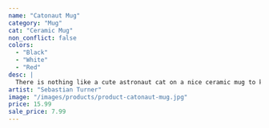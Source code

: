 ```yaml
---
name: "Catonaut Mug"
category: "Mug"
cat: "Ceramic Mug"
non_conflict: false
colors:
  - "Black"
  - "White"
  - "Red"
desc: |
  There is nothing like a cute astronaut cat on a nice ceramic mug to keep you warm in the cold dead of space.
artist: "Sebastian Turner"
image: "/images/products/product-catonaut-mug.jpg"
price: 15.99
sale_price: 7.99
---
```

